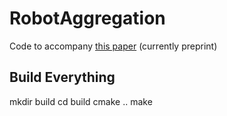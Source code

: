 # RobotAggregation

Code to accompany [this paper](https://github.com/PeterMitrano/paper-segregation-without-computation) (currently preprint)

## Build Everything

  mkdir build
  cd build
  cmake ..
  make
